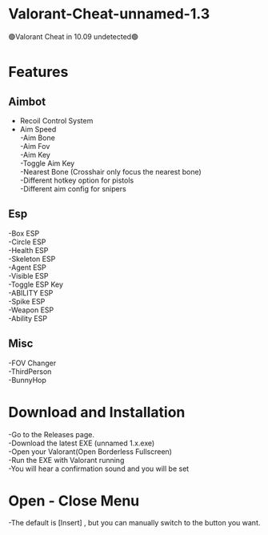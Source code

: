 # Valorant-Cheat-unnamed-1.3
🟢Valorant Cheat in 10.09 undetected🟢

# Features
## Aimbot
- Recoil Control System  
- Aim Speed  
-Aim Bone  
-Aim Fov  
-Aim Key  
-Toggle Aim Key  
-Nearest Bone (Crosshair only focus the nearest bone)  
-Different hotkey option for pistols  
-Different aim config for snipers  
## Esp
-Box ESP   
-Circle ESP  
-Health ESP  
-Skeleton ESP  
-Agent ESP  
-Visible ESP  
-Toggle ESP Key  
-ABILITY ESP  
-Spike ESP  
-Weapon ESP  
-Ability ESP 
## Misc
-FOV Changer  
-ThirdPerson  
-BunnyHop  
# Download and Installation
-Go to the Releases page.  
-Download the latest EXE (unnamed 1.x.exe)  
-Open your Valorant(Open Borderless Fullscreen)  
-Run the EXE with Valorant running  
-You will hear a confirmation sound and you will be set  
# Open - Close Menu
-The default is [Insert] , but you can manually switch to the button you want.  








